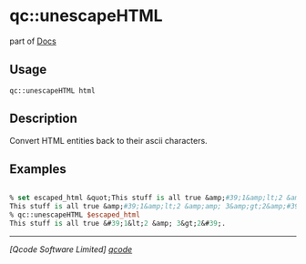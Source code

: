 qc::unescapeHTML
================

part of [Docs](.)

Usage
-----
`
        qc::unescapeHTML html
    `

Description
-----------
Convert HTML entities back to their ascii characters.

Examples
--------
```tcl

% set escaped_html &quot;This stuff is all true &amp;#39;1&amp;lt;2 &amp;amp; 3&amp;gt;2&amp;#39;.&quot;
This stuff is all true &amp;#39;1&amp;lt;2 &amp;amp; 3&amp;gt;2&amp;#39;.
% qc::unescapeHTML $escaped_html
This stuff is all true &#39;1&lt;2 &amp; 3&gt;2&#39;.
```

----------------------------------
*[Qcode Software Limited] [qcode]*

[qcode]: www.qcode.co.uk "Qcode Software"